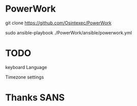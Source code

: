 # PowerWork
git clone https://github.com/Osintexec/PowerWork

sudo ansible-playbook ./PowerWork/ansible/powerwork.yml

# TODO
keyboard Language

Timezone settings

# Thanks SANS 
